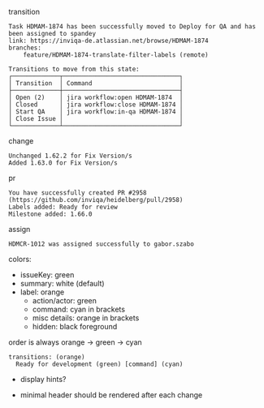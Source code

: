 transition

```
Task HDMAM-1874 has been successfully moved to Deploy for QA and has been assigned to spandey
link: https://inviqa-de.atlassian.net/browse/HDMAM-1874
branches:
    feature/HDMAM-1874-translate-filter-labels (remote)

Transitions to move from this state:
┌─────────────┬────────────────────────────────┐
│ Transition  │ Command                        │
├─────────────┼────────────────────────────────┤
│ Open (2)    │ jira workflow:open HDMAM-1874  │
│ Closed      │ jira workflow:close HDMAM-1874 │
│ Start QA    │ jira workflow:in-qa HDMAM-1874 │
│ Close Issue │                                │
└─────────────┴────────────────────────────────┘
```

change
```
Unchanged 1.62.2 for Fix Version/s
Added 1.63.0 for Fix Version/s
```

pr
```
You have successfully created PR #2958 (https://github.com/inviqa/heidelberg/pull/2958)
Labels added: Ready for review
Milestone added: 1.66.0
```

assign
```
HDMCR-1012 was assigned successfully to gabor.szabo
```

colors:
- issueKey: green
- summary: white (default)
- label: orange
  - action/actor: green
  - command: cyan in brackets
  - misc details: orange in brackets
  - hidden: black foreground

order is always orange -> green -> cyan
```
transitions: (orange)
  Ready for development (green) [command] (cyan)
```

- display hints?

- minimal header should be rendered after each change

